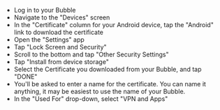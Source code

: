 
 * Log in to your Bubble
 * Navigate to the "Devices" screen
 * In the "Certificate" column for your Android device, tap the "Android" link to download the certificate
 * Open the "Settings" app
 * Tap "Lock Screen and Security"
 * Scroll to the bottom and tap "Other Security Settings"
 * Tap "Install from device storage"
 * Select the Certificate you downloaded from your Bubble, and tap "DONE" 
 * You'll be asked to enter a name for the certificate. You can name it anything, it may be easiest to use the name of your Bubble.
 * In the "Used For" drop-down, select "VPN and Apps" 
 